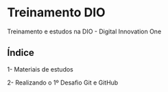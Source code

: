 # Treinamento DIO
Treinamento e estudos na DIO - Digital Innovation One 

## Índice
1- Materiais de estudos

2- Realizando o 1º Desafio Git e GitHub

